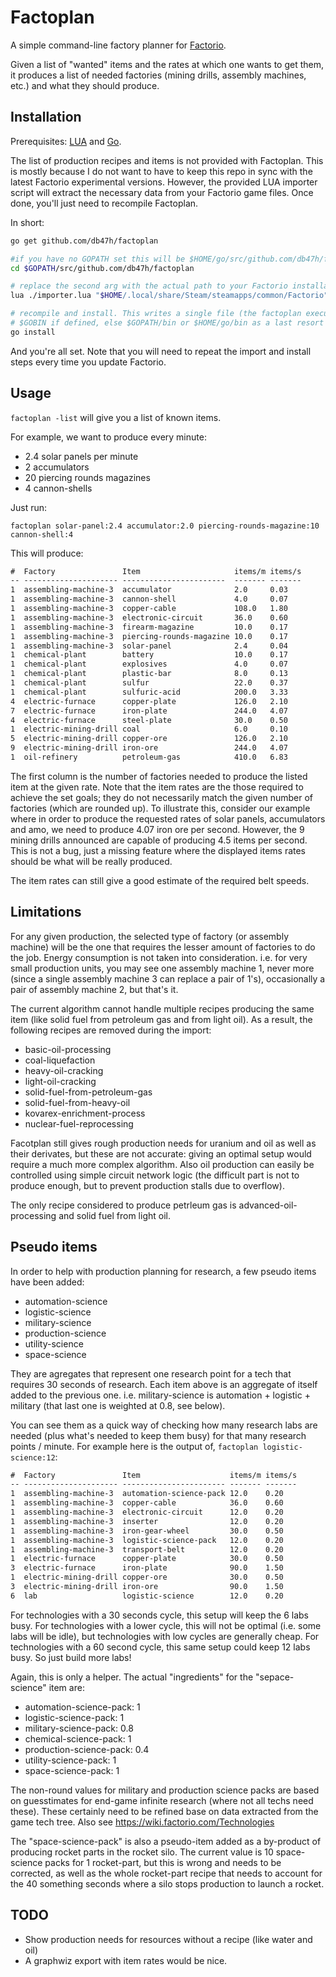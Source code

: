 # Factoplan

A simple command-line factory planner for [Factorio].

Given a list of "wanted" items and the rates at which one wants to get them, it produces a list of needed factories (mining drills, assembly machines, etc.) and what they should produce.

## Installation

Prerequisites: [LUA] and [Go].

The list of production recipes and items is not provided with Factoplan. This is mostly because I do not want to have to keep this repo in sync with the latest Factorio experimental versions. However, the provided LUA importer script will extract the necessary data from your Factorio game files. Once done, you'll just need to recompile Factoplan.

In short:

```bash
go get github.com/db47h/factoplan

#if you have no GOPATH set this will be $HOME/go/src/github.com/db47h/factoplan
cd $GOPATH/src/github.com/db47h/factoplan

# replace the second arg with the actual path to your Factorio installation
lua ./importer.lua "$HOME/.local/share/Steam/steamapps/common/Factorio"

# recompile and install. This writes a single file (the factoplan executable) to
# $GOBIN if defined, else $GOPATH/bin or $HOME/go/bin as a last resort
go install
```

And you're all set. Note that you will need to repeat the import and install steps every time you update Factorio.

## Usage

`factoplan -list` will give you a list of known items.

For example, we want to produce every minute:

- 2.4 solar panels per minute
- 2 accumulators
- 20 piercing rounds magazines
- 4 cannon-shells

Just run:

    factoplan solar-panel:2.4 accumulator:2.0 piercing-rounds-magazine:10 cannon-shell:4

This will produce:

```txt
#  Factory               Item                     items/m items/s
-- --------------------- -----------------------  ------- -------
1  assembling-machine-3  accumulator              2.0     0.03
1  assembling-machine-3  cannon-shell             4.0     0.07
1  assembling-machine-3  copper-cable             108.0   1.80
1  assembling-machine-3  electronic-circuit       36.0    0.60
1  assembling-machine-3  firearm-magazine         10.0    0.17
1  assembling-machine-3  piercing-rounds-magazine 10.0    0.17
1  assembling-machine-3  solar-panel              2.4     0.04
1  chemical-plant        battery                  10.0    0.17
1  chemical-plant        explosives               4.0     0.07
1  chemical-plant        plastic-bar              8.0     0.13
1  chemical-plant        sulfur                   22.0    0.37
1  chemical-plant        sulfuric-acid            200.0   3.33
4  electric-furnace      copper-plate             126.0   2.10
7  electric-furnace      iron-plate               244.0   4.07
4  electric-furnace      steel-plate              30.0    0.50
1  electric-mining-drill coal                     6.0     0.10
5  electric-mining-drill copper-ore               126.0   2.10
9  electric-mining-drill iron-ore                 244.0   4.07
1  oil-refinery          petroleum-gas            410.0   6.83
```

The first column is the number of factories needed to produce the listed item at the given rate. Note that the item rates are the those required to achieve the set goals; they do not necessarily match the given number of factories (which are rounded up). To illustrate this, consider our example where in order to produce the requested rates of solar panels, accumulators and amo, we need to produce 4.07 iron ore per second. However, the 9 mining drills announced are capable of producing 4.5 items per second. This is not a bug, just a missing feature where the displayed items rates should be what will be really produced.

The item rates can still give a good estimate of the required belt speeds.

## Limitations

For any given production, the selected type of factory (or assembly machine) will be the one that requires the lesser amount of factories to do the job. Energy consumption is not taken into consideration. i.e. for very small production units, you may see one assembly machine 1, never more (since a single assembly machine 3 can replace a pair of 1's), occasionally a pair of assembly machine 2, but that's it.

The current algorithm cannot handle multiple recipes producing the same item (like solid fuel from petroleum gas and from light oil). As a result, the following recipes are removed during the import:

- basic-oil-processing
- coal-liquefaction
- heavy-oil-cracking
- light-oil-cracking
- solid-fuel-from-petroleum-gas
- solid-fuel-from-heavy-oil
- kovarex-enrichment-process
- nuclear-fuel-reprocessing

Facotplan still gives rough production needs for uranium and oil as well as their derivates, but these are not accurate: giving an optimal setup would require a much more complex algorithm. Also oil production can easily be controlled using simple circuit network logic (the difficult part is not to produce enough, but to prevent production stalls due to overflow).

The only recipe considered to produce petrleum gas is advanced-oil-processing and solid fuel from light oil.

## Pseudo items

In order to help with production planning for research, a few pseudo items have been added:

- automation-science
- logistic-science
- military-science
- production-science
- utility-science
- space-science

They are agregates that represent one research point for a tech that requires 30 seconds of research. Each item above is an aggregate of itself added to the previous one. i.e. military-science is automation + logistic + military (that last one is weighted at 0.8, see below).

You can see them as a quick way of checking how many research labs are needed (plus what's needed to keep them busy) for that many research points / minute. For example here is the output of, `factoplan logistic-science:12`:

```txt
#  Factory               Item                    items/m items/s
-- --------------------- ----------------------- ------- -------
1  assembling-machine-3  automation-science-pack 12.0    0.20
1  assembling-machine-3  copper-cable            36.0    0.60
1  assembling-machine-3  electronic-circuit      12.0    0.20
1  assembling-machine-3  inserter                12.0    0.20
1  assembling-machine-3  iron-gear-wheel         30.0    0.50
1  assembling-machine-3  logistic-science-pack   12.0    0.20
1  assembling-machine-3  transport-belt          12.0    0.20
1  electric-furnace      copper-plate            30.0    0.50
3  electric-furnace      iron-plate              90.0    1.50
1  electric-mining-drill copper-ore              30.0    0.50
3  electric-mining-drill iron-ore                90.0    1.50
6  lab                   logistic-science        12.0    0.20
```

For technologies with a 30 seconds cycle, this setup will keep the 6 labs busy. For technologies with a lower cycle, this will not be optimal (i.e. some labs will be idle), but technologies with low cycles are generally cheap. For technologies with a 60 second cycle, this same setup could keep 12 labs busy. So just build more labs!

Again, this is only a helper. The actual "ingredients" for the "sepace-science" item are:

- automation-science-pack: 1
- logistic-science-pack: 1
- military-science-pack: 0.8
- chemical-science-pack: 1
- production-science-pack: 0.4
- utility-science-pack: 1
- space-science-pack: 1

The non-round values for military and production science packs are based on guesstimates for end-game infinite research (where not all techs need these). These certainly need to be refined base on data extracted from the game tech tree. Also see https://wiki.factorio.com/Technologies

The "space-science-pack" is also a pseudo-item added as a by-product of producing rocket parts in the rocket silo. The current value is 10 space-science packs for 1 rocket-part, but this is wrong and needs to be corrected, as well as the whole rocket-part recipe that needs to account for the 40 something seconds where a silo stops production to launch a rocket.

## TODO

- Show production needs for resources without a recipe (like water and oil)
- A graphwiz export with item rates would be nice.

[Factorio]: https://www.factorio.com/
[Go]: https://golang.org/
[LUA]: https://www.lua.org/
